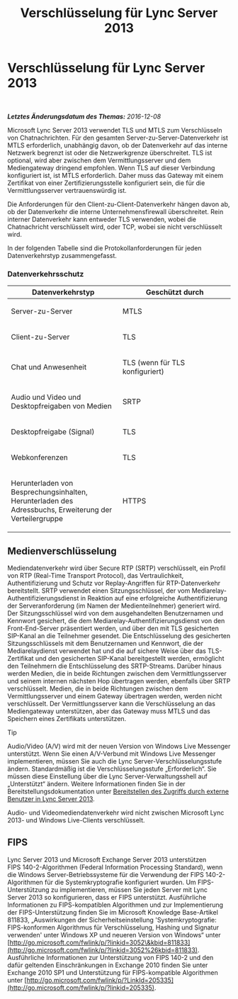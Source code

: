 ﻿---
title: Verschlüsselung für Lync Server 2013
TOCTitle: Verschlüsselung für Lync Server 2013
ms:assetid: d18c74a6-385b-407b-98eb-0d525fa38fea
ms:mtpsurl: https://technet.microsoft.com/de-de/library/Dn481135(v=OCS.15)
ms:contentKeyID: 59679137
ms.date: 12/10/2016
mtps_version: v=OCS.15
ms.translationtype: HT
---

# Verschlüsselung für Lync Server 2013

 

_**Letztes Änderungsdatum des Themas:** 2016-12-08_

Microsoft Lync Server 2013 verwendet TLS und MTLS zum Verschlüsseln von Chatnachrichten. Für den gesamten Server-zu-Server-Datenverkehr ist MTLS erforderlich, unabhängig davon, ob der Datenverkehr auf das interne Netzwerk begrenzt ist oder die Netzwerkgrenze überschreitet. TLS ist optional, wird aber zwischen dem Vermittlungsserver und dem Mediengateway dringend empfohlen. Wenn TLS auf dieser Verbindung konfiguriert ist, ist MTLS erforderlich. Daher muss das Gateway mit einem Zertifikat von einer Zertifizierungsstelle konfiguriert sein, die für die Vermittlungsserver vertrauenswürdig ist.

Die Anforderungen für den Client-zu-Client-Datenverkehr hängen davon ab, ob der Datenverkehr die interne Unternehmensfirewall überschreitet. Rein interner Datenverkehr kann entweder TLS verwenden, wobei die Chatnachricht verschlüsselt wird, oder TCP, wobei sie nicht verschlüsselt wird.

In der folgenden Tabelle sind die Protokollanforderungen für jeden Datenverkehrstyp zusammengefasst.

### Datenverkehrsschutz

<table>
<colgroup>
<col style="width: 50%" />
<col style="width: 50%" />
</colgroup>
<thead>
<tr class="header">
<th>Datenverkehrstyp</th>
<th>Geschützt durch</th>
</tr>
</thead>
<tbody>
<tr class="odd">
<td><p>Server-zu-Server</p></td>
<td><p>MTLS</p></td>
</tr>
<tr class="even">
<td><p>Client-zu-Server</p></td>
<td><p>TLS</p></td>
</tr>
<tr class="odd">
<td><p>Chat und Anwesenheit</p></td>
<td><p>TLS (wenn für TLS konfiguriert)</p></td>
</tr>
<tr class="even">
<td><p>Audio und Video und Desktopfreigaben von Medien</p></td>
<td><p>SRTP</p></td>
</tr>
<tr class="odd">
<td><p>Desktopfreigabe (Signal)</p></td>
<td><p>TLS</p></td>
</tr>
<tr class="even">
<td><p>Webkonferenzen</p></td>
<td><p>TLS</p></td>
</tr>
<tr class="odd">
<td><p>Herunterladen von Besprechungsinhalten, Herunterladen des Adressbuchs, Erweiterung der Verteilergruppe</p></td>
<td><p>HTTPS</p></td>
</tr>
</tbody>
</table>


## Medienverschlüsselung

Mediendatenverkehr wird über Secure RTP (SRTP) verschlüsselt, ein Profil von RTP (Real-Time Transport Protocol), das Vertraulichkeit, Authentifizierung und Schutz vor Replay-Angriffen für RTP-Datenverkehr bereitstellt. SRTP verwendet einen Sitzungsschlüssel, der vom Mediarelay-Authentifizierungsdienst in Reaktion auf eine erfolgreiche Authentifizierung der Serveranforderung (im Namen der Medienteilnehmer) generiert wird. Der Sitzungsschlüssel wird von dem ausgehandelten Benutzernamen und Kennwort gesichert, die dem Mediarelay-Authentifizierungsdienst von den Front-End-Server präsentiert werden, und über den mit TLS gesicherten SIP-Kanal an die Teilnehmer gesendet. Die Entschlüsselung des gesicherten Sitzungsschlüssels mit dem Benutzernamen und Kennwort, die der Mediarelaydienst verwendet hat und die auf sichere Weise über das TLS-Zertifikat und den gesicherten SIP-Kanal bereitgestellt werden, ermöglicht den Teilnehmern die Entschlüsselung des SRTP-Streams. Darüber hinaus werden Medien, die in beide Richtungen zwischen dem Vermittlungsserver und seinem internen nächsten Hop übertragen werden, ebenfalls über SRTP verschlüsselt. Medien, die in beide Richtungen zwischen dem Vermittlungsserver und einem Gateway übertragen werden, werden nicht verschlüsselt. Der Vermittlungsserver kann die Verschlüsselung an das Mediengateway unterstützen, aber das Gateway muss MTLS und das Speichern eines Zertifikats unterstützen.


> [!TIP]
> Audio/Video (A/V) wird mit der neuen Version von Windows Live Messenger unterstützt. Wenn Sie einen A/V-Verbund mit Windows Live Messenger implementieren, müssen Sie auch die Lync Server-Verschlüsselungsstufe ändern. Standardmäßig ist die Verschlüsselungsstufe „Erforderlich“. Sie müssen diese Einstellung über die Lync Server-Verwaltungsshell auf „Unterstützt“ ändern. Weitere Informationen finden Sie in der Bereitstellungsdokumentation unter <A href="lync-server-2013-deploying-external-user-access.md">Bereitstellen des Zugriffs durch externe Benutzer in Lync Server 2013</A>.



Audio- und Videomediendatenverkehr wird nicht zwischen Microsoft Lync 2013- und Windows Live-Clients verschlüsselt.

## FIPS

Lync Server 2013 und Microsoft Exchange Server 2013 unterstützen FIPS 140-2-Algorithmen (Federal Information Processing Standard), wenn die Windows Server-Betriebssysteme für die Verwendung der FIPS 140-2-Algorithmen für die Systemkryptografie konfiguriert wurden. Um FIPS-Unterstützung zu implementieren, müssen Sie jeden Server mit Lync Server 2013 so konfigurieren, dass er FIPS unterstützt. Ausführliche Informationen zu FIPS-kompatiblen Algorithmen und zur Implementierung der FIPS-Unterstützung finden Sie im Microsoft Knowledge Base-Artikel 811833, „Auswirkungen der Sicherheitseinstellung 'Systemkryptografie: FIPS-konformen Algorithmus für Verschlüsselung, Hashing und Signatur verwenden' unter Windows XP und neueren Version von Windows“ unter [http://go.microsoft.com/fwlink/p/?linkid=3052\&kbid=811833](http://go.microsoft.com/fwlink/p/?linkid=3052%26kbid=811833). Ausführliche Informationen zur Unterstützung von FIPS 140-2 und den dafür geltenden Einschränkungen in Exchange 2010 finden Sie unter Exchange 2010 SP1 und Unterstützung für FIPS-kompatible Algorithmen unter [http://go.microsoft.com/fwlink/p/?LinkId=205335](http://go.microsoft.com/fwlink/p/?linkid=205335).

